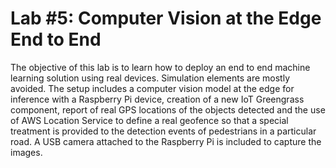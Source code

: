 # Lab #5: Computer Vision at the Edge End to End

The objective of this lab is to learn how to deploy an end to end machine learning solution using real devices. Simulation elements are mostly avoided. The setup includes a computer vision model at the edge for inference with a Raspberry Pi device, creation of a new IoT Greengrass component, report of real GPS locations of the objects detected and the use of AWS Location Service to define a real geofence so that a special treatment is provided to the detection events of pedestrians in a particular road.  A USB camera attached to the Raspberry Pi is included to capture the images. 

